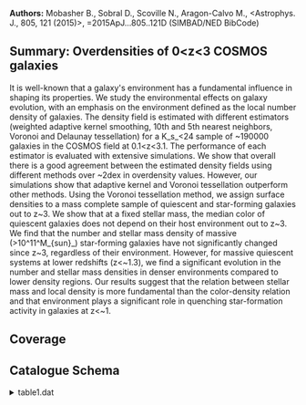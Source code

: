 **Authors:** Mobasher B., Sobral D., Scoville N., Aragon-Calvo M., <Astrophys. J., 805, 121 (2015)>, =2015ApJ...805..121D (SIMBAD/NED BibCode)

## Summary: Overdensities of 0<z<3 COSMOS galaxies 

It is well-known that a galaxy's environment has a fundamental influence in shaping its properties. We study the environmental effects on galaxy evolution, with an emphasis on the environment defined as the local number density of galaxies. The density field is estimated with different estimators (weighted adaptive kernel smoothing, 10th and 5th nearest neighbors, Voronoi and Delaunay tessellation) for a K_s_<24 sample of ~190000 galaxies in the COSMOS field at 0.1<z<3.1. The performance of each estimator is evaluated with extensive simulations. We show that overall there is a good agreement between the estimated density fields using different methods over ~2dex in overdensity values. However, our simulations show that adaptive kernel and Voronoi tessellation outperform other methods. Using the Voronoi tessellation method, we assign surface densities to a mass complete sample of quiescent and star-forming galaxies out to z~3. We show that at a fixed stellar mass, the median color of quiescent galaxies does not depend on their host environment out to z~3. We find that the number and stellar mass density of massive (>10^11^M_{sun}_) star-forming galaxies have not significantly changed since z~3, regardless of their environment. However, for massive quiescent systems at lower redshifts (z<~1.3), we find a significant evolution in the number and stellar mass densities in denser environments compared to lower density regions. Our results suggest that the relation between stellar mass and local density is more fundamental than the color-density relation and that environment plays a significant role in quenching star-formation activity in galaxies at z<~1.
## Coverage
## Catalogue Schema

<details>
<summary>table1.dat</summary>

| Bytes   | Format   | Units   | Label   | Explanations                                   |
|:--------|:---------|:--------|:--------|:-----------------------------------------------|
| 1- 6    | I6       | ---     | Seq     | Running sequence number                        |
| 8- 16   | F9.5     | deg     | RAdeg   | Right Ascension in decimal degrees (J2000)     |
| 18- 24  | F7.5     | deg     | DEdeg   | Declination in decimal degrees (J2000)         |
| 26- 31  | F6.4     | ---     | zph     | [0.05/3.2] Ilbert et al. 2013, J/A+A/556/A55,  |
| 33- 37  | F5.2     | mag     | Ksmag   | [15/24] McCracken et al. 2012, J/A+A/544/A156, |
| 39- 45  | F7.4     | [-]     | logdel  | [-1.9/1.5]? log overdensity kernel (1)         |

**Note**: A blank indicates that the value is not obtainable.

</details>
